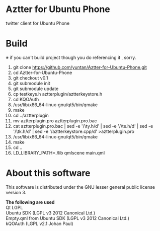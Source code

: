 Aztter for Ubuntu Phone
=======================

twitter client for Ubuntu Phone

# Build
※ if you can't build project though you do referencing it , sorry.

1. git clone https://github.com/yuntan/Aztter-for-Ubuntu-Phone.git
1. cd Aztter-for-Ubuntu-Phone
1. git checkout v0.1
1. git submodule init
1. git submodule update
1. cp testkeys.h aztterplugin/aztterkeystore.h
1. cd KQOAuth
1. /usr/lib/x86_64-linux-gnu/qt5/bin/qmake
1. make
1. cd ../aztterplugin
1. mv aztterplugin.pro aztterplugin.pro.bac
1. cat aztterplugin.pro.bac | sed -e '/\ty.h/d' | sed -e '/\te.h/d' | sed -e '/\tk.h/d' | sed -e '/aztterkeystore.cpp/d' >aztterplugin.pro
1. /usr/lib/x86_64-linux-gnu/qt5/bin/qmake
1. make
1. cd ..
1. LD_LIBRARY_PATH=./lib qmlscene main.qml

# About this software
This software is distributed under the GNU lesser general public license version 3.  

__The following are used__  
Qt LGPL  
Ubuntu SDK (LGPL v3 2012 Canonical Ltd.)  
Empty.qml from Ubuntu SDK (LGPL v3 2012 Canonical Ltd.)  
kQOAuth (LGPL v2.1 Johan Paul)  

